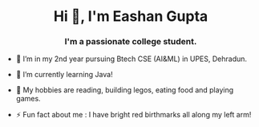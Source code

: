 <h1 align="center">Hi 👋, I'm Eashan Gupta</h1>
<h3 align="center">I'm a passionate college student.</h3>


- 🔭 I’m in my 2nd year pursuing Btech CSE (AI&ML) in UPES, Dehradun.
- 🌱 I’m currently learning Java!
- 💬 My hobbies are reading, building legos, eating food and playing games.

- ⚡ Fun fact about me : I have bright red birthmarks all along my left arm!
